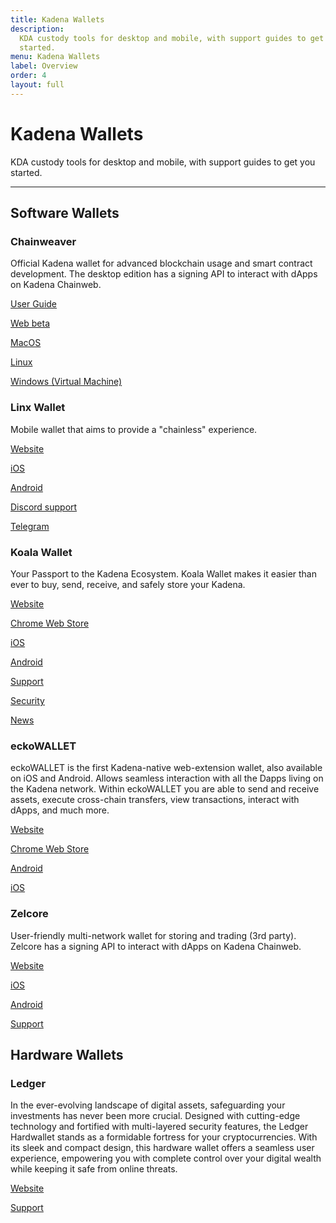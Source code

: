 ```yaml
---
title: Kadena Wallets
description:
  KDA custody tools for desktop and mobile, with support guides to get you
  started.
menu: Kadena Wallets
label: Overview
order: 4
layout: full
---
```


# Kadena Wallets

KDA custody tools for desktop and mobile, with support guides to get you
started.

---

## Software Wallets

### Chainweaver

Official Kadena wallet for advanced blockchain usage and smart contract
development. The desktop edition has a signing API to interact with dApps on
Kadena Chainweb.

[User Guide](/kadena/wallets/chainweaver)

[Web beta](https://chainweaver.kadena.network)

[MacOS](https://github.com/kadena-io/chainweaver/releases/download/v2.2.3/kadena-chainweaver-mac-2.2.3.0.zip)

[Linux](https://github.com/kadena-io/chainweaver/releases/download/v2.2.3/kadena-chainweaver-linux-2.2.3.0.deb)

[Windows (Virtual Machine)](https://github.com/kadena-io/chainweaver/releases/download/v2.2.3/kadena-chainweaver-vm.2.2.3.0.ova)

### Linx Wallet

Mobile wallet that aims to provide a "chainless" experience.

[Website](https://www.linxwallet.xyz/#)

[iOS](https://apps.apple.com/us/app/thinedgelabs-linx-wallet/id6450412379)

[Android](https://play.google.com/store/apps/details?id=com.thinedgelabs.linx_wallet)

[Discord support](https://discord.gg/FEbnXbV9xZ)

[Telegram](https://t.me/linx_wallet_chat)

### Koala Wallet

Your Passport to the Kadena Ecosystem. Koala Wallet makes it easier than ever to
buy, send, receive, and safely store your Kadena.

[Website](https://koalawallet.io)

[Chrome Web Store](https://chromewebstore.google.com/detail/koala-wallet/lnnnmfcpbkafcpgdilckhmhbkkbpkmid)

[iOS](https://apps.apple.com/us/app/koala-wallet/id1627486259)

[Android](https://play.google.com/store/apps/details?id=com.eucalyptuslabs.kowallet)

[Support](https://support.koalawallet.io/hc/en-us)

[Security](https://koalawallet.io/security)

[News](https://koalawallet.io/news)

### eckoWALLET

eckoWALLET is the first Kadena-native web-extension wallet, also available on
iOS and Android. Allows seamless interaction with all the Dapps living on the
Kadena network. Within eckoWALLET you are able to send and receive assets,
execute cross-chain transfers, view transactions, interact with dApps, and much
more.

[Website](https://wallet.ecko.finance)

[Chrome Web Store](https://chrome.google.com/webstore/detail/eckowallet/bofddndhbegljegmpmnlbhcejofmjgbn)

[Android](https://play.google.com/store/apps/details?id=com.xwallet.mobile)

[iOS](https://apps.apple.com/us/app/x-wallet-by-kaddex/id1632056372)

### Zelcore

User-friendly multi-network wallet for storing and trading (3rd party). Zelcore
has a signing API to interact with dApps on Kadena Chainweb.

[Website](https://zelcore.io)

[iOS](https://apps.apple.com/us/app/zelcore/id1436296839)

[Android](https://play.google.com/store/apps/details?id=com.zelcash.zelcore)

[Support](https://help.zelcore.io/support/home)

## Hardware Wallets

### Ledger

In the ever-evolving landscape of digital assets, safeguarding your investments
has never been more crucial. Designed with cutting-edge technology and fortified
with multi-layered security features, the Ledger Hardwallet stands as a
formidable fortress for your cryptocurrencies. With its sleek and compact
design, this hardware wallet offers a seamless user experience, empowering you
with complete control over your digital wealth while keeping it safe from online
threats.

[Website](https://ledger.com)

[Support](https://support.ledger.com/hc/en-us/articles/7415959614109-Kadena-KDA?docs=true)
